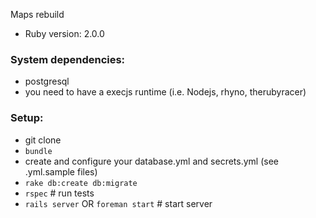 Maps rebuild

* Ruby version: 2.0.0

### System dependencies:

* postgresql
* you need to have a execjs runtime (i.e. Nodejs, rhyno, therubyracer)

### Setup:

* git clone
* `bundle`
* create and configure your database.yml and secrets.yml (see .yml.sample files)
* `rake db:create db:migrate`
* `rspec` # run tests
* `rails server`  OR  `foreman start` # start server
